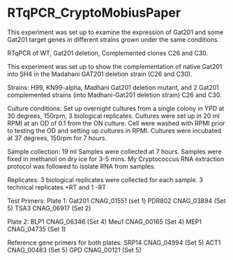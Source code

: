 # RTqPCR_CryptoMobiusPaper

This experiment was set up to examine the expression of Gat201 and some Gat201 target genes in different strains grown under the same conditions.

RTqPCR of WT, Gat201 deletion, Complemented clones C26 and C30. 

This experiment was set up to show the complementation of native Gat201 into SH4 in the Madahani GAT201 deletion strain (C26 and C30).

Strains: 
H99, KN99-alpha, Madhani Gat201 deletion mutant, and 2 Gat201 complemented strains (into Madhani-Gat201 deletion strain) C26 and C30.

Culture conditions:
Set up overnight cultures from a single colony in YPD at 30 degrees, 150rpm, 3 biological replicates.
Cultures were set up in 20 ml RPMI at an OD of 0.1 from the ON culture. Cell were washed with RPMI prior to testing the OD and setting up cultures in RPMI. Cultures were incubated at 37 degrees, 150rpm for 7 hours.

Sample collection: 
19 ml Samples were collected at 7 hours. Samples were fixed in methanol on dry ice for 3-5 mins. My Cryptococcus RNA extraction protocol was followed to isolate RNA from samples.

Replicates:
3 biological replicates were collected for each sample.
3 technical replicates +RT and 1 -RT

Test Primers:
Plate 1:
Gat201 CNAG_01551 (set 1)
PDR802 CNAG_03894 (Set 5)
TSA3 CNAG_06917 (Set 2)

Plate 2: 
BLP1  CNAG_06346 (Set 4)
Meu1  CNAG_00165 (Set 4)
MEP1  CNAG_04735 (Set 1)


Reference gene primers for both plates: 
SRP14 CNAG_04994 (Set 5)
ACT1  CNAG_00483 (Set 5) 
GPD  CNAG_00121 (Set 5)